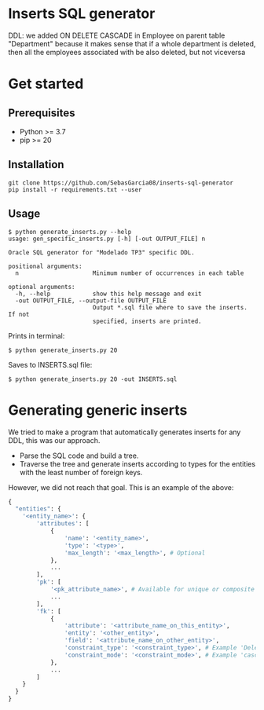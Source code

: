 # Inserts SQL generator

DDL: we added ON DELETE CASCADE in Employee on parent table "Department" because it makes sense that if a whole 
department is deleted, then all the employees associated with be also deleted, but not viceversa

# Get started

## Prerequisites

- Python >= 3.7
- pip >= 20

## Installation

```
git clone https://github.com/SebasGarcia08/inserts-sql-generator
pip install -r requirements.txt --user
```

## Usage

```shell
$ python generate_inserts.py --help
usage: gen_specific_inserts.py [-h] [-out OUTPUT_FILE] n

Oracle SQL generator for "Modelado TP3" specific DDL.

positional arguments:
  n                     Minimum number of occurrences in each table

optional arguments:
  -h, --help            show this help message and exit
  -out OUTPUT_FILE, --output-file OUTPUT_FILE
                        Output *.sql file where to save the inserts. If not
                        specified, inserts are printed.
```

Prints in terminal:

```shell
$ python generate_inserts.py 20
```

Saves to INSERTS.sql file:

```shell
$ python generate_inserts.py 20 -out INSERTS.sql
```

# Generating generic inserts

We tried to make a program that automatically generates inserts for any DDL, this was our approach.

- Parse the SQL code and build a tree. 
- Traverse the tree and generate inserts according to types for the entities with the least number of foreign keys. 

However, we did not reach that goal. This is an example of the above:

```python
{
  "entities": {
    '<entity_name>': {
        'attributes': [
            {
                'name': '<entity_name>',
                'type': '<type>',
                'max_length': '<max_length>', # Optional  
            }, 
            ...
        ],
        'pk': [
            '<pk_attribute_name>', # Available for unique or composite pks
            ...
        ],
        'fk': [
            {
                'attribute': '<attribute_name_on_this_entity>',
                'entity': '<other_entity>',
                'field': '<attribute_name_on_other_entity>',
                'constraint_type': '<constraint_type>', # Example 'Delete'
                'constraint_mode': '<constraint_mode>', # Example 'cascade'
            },
            ...
        ]
    }
  }
}
```
